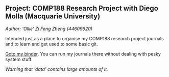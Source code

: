 ## Project: COMP188 Research Project with Diego Molla (Macquarie University)
_Author: 'Ollie' Zi Feng Zheng (44609620)_

Intended just as a place to organise my COMP188 research project journals and to learn and get used to some basic git.

[Goto my binder](https://mybinder.org/v2/gh/OllieZheng/Jupyter-Research-Journals/master). You can run my journals there without dealing with pesky system stuff.

_Warning that 'data' contains large amounts of it._
